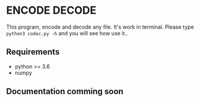 # ENCODE DECODE
This program, encode and decode any file. It's work in terminal.
Please type 
`python3 codec.py -h` and you will see how use it..
## Requirements
- python >= 3.6
- numpy
## Documentation comming soon
